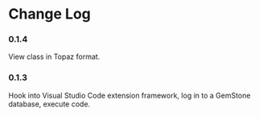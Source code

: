 # Change Log

### 0.1.4

View class in Topaz format.

### 0.1.3

Hook into Visual Studio Code extension framework, log in to a GemStone database, execute code.
